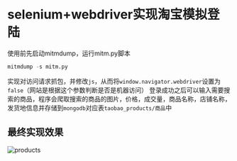 # selenium+webdriver实现淘宝模拟登陆
使用前先启动mitmdump，运行mitm.py脚本
```python 
mitmdump -s mitm.py
```
实现对访问请求抓包，并修改`js`，从而将`window.navigator.webdriver`设置为`false`（网站是根据这个参数判断是否是机器访问）
登录成功之后可以输入需要搜索的商品，程序会爬取搜索的商品的图片，价格，成交量，商品名称，店铺名称，发货地信息并存储到`mongodb`对应表`taobao_products/商品`中
## 最终实现效果
![products]("https://github.com/Hamberr/webspider/blob/master/taobao/a91e30be64587503cbd7ab01500ceb8.png", "最终实现效果")
